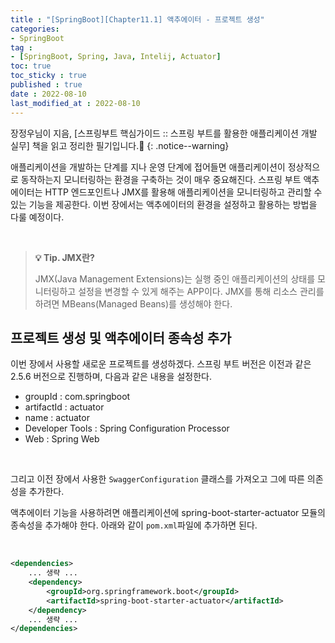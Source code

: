 ```yaml
---
title : "[SpringBoot][Chapter11.1] 액추에이터 - 프로젝트 생성"
categories:
- SpringBoot
tag :
- [SpringBoot, Spring, Java, Intelij, Actuator]
toc: true
toc_sticky : true
published : true
date : 2022-08-10
last_modified_at : 2022-08-10
---
```






장정우님이 지음, [스프링부트 핵심가이드 :: 스프링 부트를 활용한 애플리케이션 개발 실무] 책을 읽고 정리한 필기입니다.📢
{: .notice--warning}





애플리케이션을 개발하는 단계를 지나 운영 단계에 접어들면 애플리케이션이 정상적으로 동작하는지 모니터링하는 환경을 구축하는 것이 매우 중요해진다. 스프링 부트 액추에이터는 HTTP 엔드포인트나 JMX를 활용해 애플리케이션을 모니터링하고 관리할 수 있는 기능을 제공한다. 이번 장에서는 액추에이터의 환경을 설정하고 활용하는 방법을 다룰 예정이다.

<br>

> **💡 Tip. JMX란?**
>
> JMX(Java Management Extensions)는 실행 중인 애플리케이션의 상태를 모니터링하고 설정을 변경할 수 있게 해주는 APP이다. JMX를 통해 리소스 관리를 하려면 MBeans(Managed Beans)를 생성해야 한다.



## 프로젝트 생성 및 액추에이터 종속성 추가

이번 장에서 사용할 새로운 프로젝트를 생성하겠다. 스프링 부트 버전은 이전과 같은 2.5.6 버전으로 진행하며, 다음과 같은 내용을 설정한다.

- groupId : com.springboot
- artifactId : actuator
- name : actuator
- Developer Tools : Spring Configuration Processor
- Web : Spring Web

<br>

그리고 이전 장에서 사용한 `SwaggerConfiguration` 클래스를 가져오고 그에 따른 의존성을 추가한다.

액추에이터 기능을 사용하려면 애플리케이션에 spring-boot-starter-actuator 모듈의 종속성을 추가해야 한다. 아래와 같이 `pom.xml`파일에 추가하면 된다.

<br>

```xml
<dependencies>
    ... 생략 ...
    <dependency>
        <groupId>org.springframework.boot</groupId>
        <artifactId>spring-boot-starter-actuator</artifactId>
    </dependency>
    ... 생략 ...
</dependencies>
```

